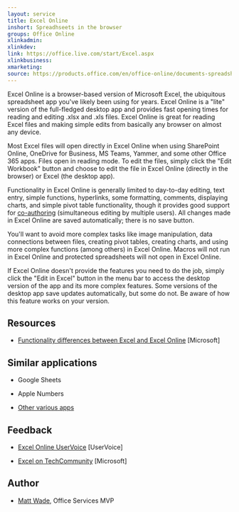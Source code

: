 ```yaml
---
layout: service
title: Excel Online
inshort: Spreadhseets in the browser
groups: Office Online
xlinkadmin: 
xlinkdev: 
link: https://office.live.com/start/Excel.aspx
xlinkbusiness: 
xmarketing: 
source: https://products.office.com/en/office-online/documents-spreadsheets-presentations-office-online
---
```

Excel Online is a browser-based version of Microsoft Excel, the
ubiquitous spreadsheet app you've likely been using for years. Excel
Online is a "lite" version of the full-fledged desktop app and
provides fast opening times for reading and editing .xlsx and .xls
files. Excel Online is great for reading Excel files and making simple
edits from basically any browser on almost any device.

Most Excel files will open directly in Excel Online when using
SharePoint Online, OneDrive for Business, MS Teams, Yammer, and some
other Office 365 apps. Files open in reading mode. To edit the files,
simply click the "Edit Workbook" button and choose to edit the file in
Excel Online (directly in the browser) or Excel (the desktop app).

Functionality in Excel Online is generally limited to day-to-day
editing, text entry, simple functions, hyperlinks, some formatting,
comments, displaying charts, and simple pivot table functionality,
though it provides good support for
[co-authoring](http://icsh.pt/CoAuthoring) (simultaneous editing by
multiple users). All changes made in Excel Online are saved
automatically; there is no save button.

You'll want to avoid more complex tasks like image manipulation, data
connections between files, creating pivot tables, creating charts, and
using more complex functions (among others) in Excel Online. Macros will
not run in Excel Online and protected spreadsheets will not open in
Excel Online.

If Excel Online doesn't provide the features you need to do the job,
simply click the "Edit in Excel" button in the menu bar to access the
desktop version of the app and its more complex features. Some versions
of the desktop app save updates automatically, but some do not. Be aware
of how this feature works on your version.

Resources
---------

-   [Functionality differences between Excel and Excel
    Online](https://support.office.com/en-us/article/Differences-between-using-a-workbook-in-the-browser-and-in-Excel-F0DC28ED-B85D-4E1D-BE6D-5878005DB3B6)
    \[Microsoft\]

Similar applications
--------------------

-   Google Sheets

-   Apple Numbers

-   [Other various
    apps](https://en.wikipedia.org/wiki/List_of_spreadsheet_software#Online_spreadsheets)
    
Feedback
---------

-   [Excel Online UserVoice](https://excel.uservoice.com/forums/274580-excel-online)
    \[UserVoice\]
    
-   [Excel on TechCommunity](https://techcommunity.microsoft.com/t5/Word/ct-p/Word)
    \[Microsoft\]
    
Author
---------

-   [Matt Wade](https://www.linkedin.com/in/thatmattwade/), Office Services MVP
